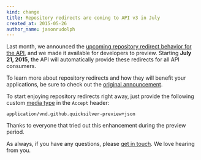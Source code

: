 ```yaml
---
kind: change
title: Repository redirects are coming to API v3 in July
created_at: 2015-05-26
author_name: jasonrudolph
---
```


Last month, we announced the [upcoming repository redirect behavior for the API][original announcement], and we made it available for developers to preview. Starting **July 21, 2015**, the API will automatically provide these redirects for all API consumers.

To learn more about repository redirects and how they will benefit your applications, be sure to check out the [original announcement][].

To start enjoying repository redirects right away, just provide the following custom [media type][] in the `Accept` header:

    application/vnd.github.quicksilver-preview+json

Thanks to everyone that tried out this enhancement during the preview period.

As always, if you have any questions, please [get in touch][contact]. We love hearing from you.

[media type]: /v3/media/
[original announcement]: /changes/2015-04-17-preview-repository-redirects/
[contact]: https://github.com/contact?form%5Bsubject%5D=API+Repository+Redirects
